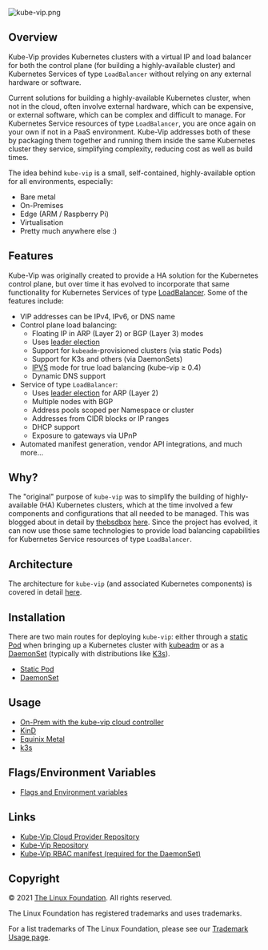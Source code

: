 ![kube-vip.png](kube-vip.png)

## Overview

Kube-Vip provides Kubernetes clusters with a virtual IP and load balancer for both the control plane (for building a highly-available cluster) and Kubernetes Services of type `LoadBalancer` without relying on any external hardware or software.

Current solutions for building a highly-available Kubernetes cluster, when not in the cloud, often involve external hardware, which can be expensive, or external software, which can be complex and difficult to manage. For Kubernetes Service resources of type `LoadBalancer`, you are once again on your own if not in a PaaS environment. Kube-Vip addresses both of these by packaging them together and running them inside the same Kubernetes cluster they service, simplifying complexity, reducing cost as well as build times.

The idea behind `kube-vip` is a small, self-contained, highly-available option for all environments, especially:

- Bare metal
- On-Premises
- Edge (ARM / Raspberry Pi)
- Virtualisation
- Pretty much anywhere else :)

## Features

Kube-Vip was originally created to provide a HA solution for the Kubernetes control plane, but over time it has evolved to incorporate that same functionality for Kubernetes Services of type [LoadBalancer](https://kubernetes.io/docs/concepts/services-networking/service/#loadbalancer). Some of the features include:

- VIP addresses can be IPv4, IPv6, or DNS name
- Control plane load balancing:
  - Floating IP in ARP (Layer 2) or BGP (Layer 3) modes
  - Uses [leader election](https://godoc.org/k8s.io/client-go/tools/leaderelection)
  - Support for `kubeadm`-provisioned clusters (via static Pods)
  - Support for K3s and others (via DaemonSets)
  - [IPVS](https://en.wikipedia.org/wiki/IP_Virtual_Server) mode for true load balancing (kube-vip ≥ 0.4)
  - Dynamic DNS support
- Service of type `LoadBalancer`:
  - Uses [leader election](https://godoc.org/k8s.io/client-go/tools/leaderelection) for ARP (Layer 2)
  - Multiple nodes with BGP
  - Address pools scoped per Namespace or cluster
  - Addresses from CIDR blocks or IP ranges
  - DHCP support
  - Exposure to gateways via UPnP
- Automated manifest generation, vendor API integrations, and much more...

## Why?

The "original" purpose of `kube-vip` was to simplify the building of highly-available (HA) Kubernetes clusters, which at the time involved a few components and configurations that all needed to be managed. This was blogged about in detail by [thebsdbox](https://twitter.com/thebsdbox/) [here](https://thebsdbox.co.uk/2020/01/02/Designing-Building-HA-bare-metal-Kubernetes-cluster/#Networking-load-balancing). Since the project has evolved, it can now use those same technologies to provide load balancing capabilities for Kubernetes Service resources of type `LoadBalancer`.

## Architecture

The architecture for `kube-vip` (and associated Kubernetes components) is covered in detail [here](/architecture/).

## Installation

There are two main routes for deploying `kube-vip`: either through a [static Pod](https://kubernetes.io/docs/tasks/configure-pod-container/static-pod/) when bringing up a Kubernetes cluster with [kubeadm](https://kubernetes.io/docs/setup/production-environment/tools/kubeadm/create-cluster-kubeadm/) or as a [DaemonSet](https://kubernetes.io/docs/concepts/workloads/controllers/daemonset/) (typically with distributions like [K3s](https://k3s.io)).

- [Static Pod](/install_static)
- [DaemonSet](/install_daemonset)

## Usage

- [On-Prem with the kube-vip cloud controller](/usage/on-prem)
- [KinD](/usage/kind)
- [Equinix Metal](/usage/EquinixMetal)
- [k3s](/usage/k3s)

## Flags/Environment Variables

- [Flags and Environment variables](/flags/)

## Links

- [Kube-Vip Cloud Provider Repository](https://github.com/kube-vip/kube-vip-cloud-provider)
- [Kube-Vip Repository](https://github.com/kube-vip/kube-vip)
- [Kube-Vip RBAC manifest (required for the DaemonSet)](https://kube-vip.io/manifests/rbac.yaml)

## Copyright

© 2021 [The Linux Foundation](https://www.linuxfoundation.org/). All rights reserved.

The Linux Foundation has registered trademarks and uses trademarks.

For a list trademarks of The Linux Foundation, please see our [Trademark Usage page](https://www.linuxfoundation.org/en/trademark-usage).
